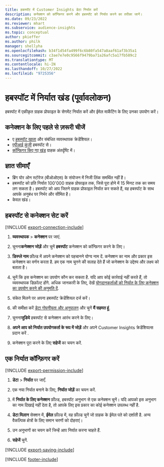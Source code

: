 ```yaml
---
title: हबस्पॉट में Customer Insights डेटा निर्यात करें
description: कनेक्शन को कॉन्फ़िगर करने और हबस्पॉट को निर्यात करने का तरीका जानें।
ms.date: 09/23/2022
ms.reviewer: mhart
ms.subservice: audience-insights
ms.topic: conceptual
author: pkieffer
ms.author: philk
manager: shellyha
ms.openlocfilehash: b34f1d54fa499f6c6b80fa547a8aaf61af3b35a1
ms.sourcegitcommit: c3ae7e7e0c9566f9479ba71a26afc5a17fb589c2
ms.translationtype: MT
ms.contentlocale: hi-IN
ms.lasthandoff: 10/27/2022
ms.locfileid: "9725356"
---
```

# <a name="export-segments-to-hubspot-preview"></a>हबस्पॉट में निर्यात खंड (पूर्वावलोकन)

हबस्पॉट में एकीकृत ग्राहक प्रोफाइल के सेगमेंट निर्यात करें और ईमेल मार्केटिंग के लिए उनका उपयोग करें।

## <a name="prerequisites-for-a-connection"></a>कनेक्शन के लिए पहले से ज़रूरी चीजें

- ए [हबस्पॉट खाता](https://www.hubspot.com/) और संबंधित व्यवस्थापक क्रेडेंशियल।
- [एपीआई कुंजी](https://knowledge.hubspot.com/Integrations/How-do-I-get-my-HubSpot-API-key) हबस्पॉट से।
- [कॉन्फ़िगर किए गए खंड](segments.md) ग्राहक अंतर्दृष्टि में।

## <a name="known-limitations"></a>ज्ञात सीमाएँ

- ब्रिंग योर ओन स्टोरेज (बीओओएस) के संयोजन में निजी लिंक समर्थित नहीं है।
- हबस्पॉट को प्रति निर्यात 100'000 ग्राहक प्रोफाइल तक, जिसे पूरा होने में 15 मिनट तक का समय लग सकता है। हबस्पॉट को आप जितने ग्राहक प्रोफाइल निर्यात कर सकते हैं, वह हबस्पॉट के साथ आपके अनुबंध पर निर्भर और सीमित है।
- केवल खंड।

## <a name="set-up-connection-to-hubspot"></a>हबस्पॉट से कनेक्शन सेट करें

[!INCLUDE [export-connection-include](includes/export-connection-admn.md)]

1. **व्यवस्थापक** > **कनेक्शन** पर जाएं.

1. चुनना**कनेक्शन जोड़ें** और चुनें **हबस्पॉट** कनेक्शन को कॉन्फ़िगर करने के लिए।

1. **डिस्प्ले नाम** फ़ील्ड में अपने कनेक्शन को पहचानने योग्य नाम दें. कनेक्शन का नाम और प्रकार इस कनेक्शन का वर्णन करता है. हम एक नाम चुनने की सलाह देते हैं जो कनेक्शन के उद्देश्य और लक्ष्य को बताता है।

1. चुनें कि इस कनेक्शन का उपयोग कौन कर सकता है. यदि आप कोई कार्रवाई नहीं करते हैं, तो व्यवस्थापक डिफ़ॉल्ट होंगे. अधिक जानकारी के लिए, देखें [योगदानकर्ताओं को निर्यात के लिए कनेक्शन का उपयोग करने की अनुमति दें](connections.md#allow-contributors-to-use-a-connection-for-exports).

1. संकेत मिलने पर अपना हबस्पॉट क्रेडेंशियल दर्ज करें।

1. की समीक्षा करें [डेटा गोपनीयता और अनुपालन](connections.md#data-privacy-and-compliance) और चुनें **मैं सहमत हूं**.

1. चुनना**जुडिये** हबस्पॉट से कनेक्शन आरंभ करने के लिए।

1. **अपने आप को निर्यात उपयोगकर्ता के रूप में जोड़ें** और अपने Customer Insights क्रेडेंशियल्स प्रदान करें .

1. कनेक्शन पूरा करने के लिए **सहेजें** का चयन करें.

## <a name="configure-an-export"></a>एक निर्यात कॉन्फ़िगर करें

[!INCLUDE [export-permission-include](includes/export-permission.md)]

1. **डेटा** > **निर्यात** पर जाएँ.

1. एक नया निर्यात बनाने के लिए, **निर्यात जोड़ें** का चयन करें.

1. में **निर्यात के लिए कनेक्शन** फ़ील्ड, हबस्पॉट अनुभाग से एक कनेक्शन चुनें। यदि आपको इस अनुभाग का नाम दिखाई नहीं देता है, तो आपके लिए इस प्रकार का कोई कनेक्शन उपलब्ध नहीं है.

1. **डेटा मिलान** सेक्शन में, **ईमेल** फ़ील्ड में, वह फ़ील्ड चुनें जो ग्राहक के ईमेल पते को दर्शाती है. अन्य वैकल्पिक क्षेत्रों के लिए समान चरणों को दोहराएं।

1. उन अनुभागों का चयन करें जिन्हें आप निर्यात करना चाहते हैं.

1. **सहेजें** चुनें.

[!INCLUDE [export-saving-include](includes/export-saving.md)]

[!INCLUDE [footer-include](includes/footer-banner.md)]
